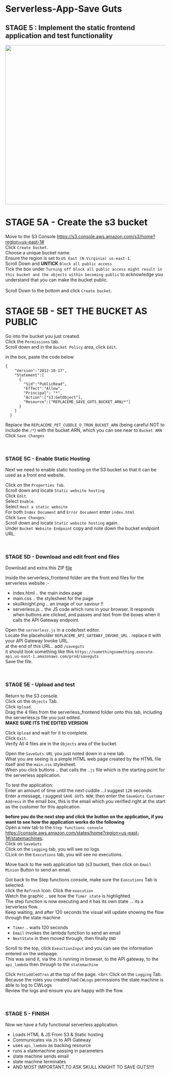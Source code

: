 # Serverless-App-Save Guts

## STAGE 5 : Implement the static frontend application and test functionality

<img src="https://github.com/cupumelody/Serverless-App-Save-Guts/assets/145847069/36da7e69-ad03-4c7c-bf4d-7d1ef5ea83b0" width="600" height="500">

# STAGE 5A - Create the s3 bucket

Move to the S3 Console https://s3.console.aws.amazon.com/s3/home?region=us-east-1#
<br>
Click `Create bucket`.
<br>
Choose a unique bucket name.
<br>
Ensure the region is set to `US East (N.Virginia) us-east-1`.
<br>
Scroll Down and **UNTICK** `Block all public access`
<br>
Tick the box under `Turning off block all public access might result in this bucket and the objects within becoming public` to acknowledge you understand that you can make the bucket public.  
<br>
Scroll Down to the bottom and click `Create bucket`.

# STAGE 5B - SET THE BUCKET AS PUBLIC

Go into the bucket you just created.  
Click the `Permissions` tab.  
Scroll down and in the `Bucket Policy` area, click `Edit`. 


in the box, paste the code below

```
{
    "Version":"2012-10-17",
    "Statement":[
      {
        "Sid":"PublicRead",
        "Effect":"Allow",
        "Principal": "*",
        "Action":["s3:GetObject"],
        "Resource":["REPLACEME_SAVE_GUTS_BUCKET_ARN/*"]
      }
    ]
  }

```
Replace the `REPLACEME_PET_CUDDLE_O_TRON_BUCKET_ARN` (being careful NOT to include the `/*`) with the bucket ARN, which you can see near to `Bucket ARN `
Click `Save Changes`  

<br>

### STAGE 5C - Enable Static Hosting
Next we need to enable static hosting on the S3 bucket so that it can be used as a front end website.


Click on the `Properties Tab`.
<br>
Scroll down and locate `Static website hosting`
<br>
Click `Edit`.
<br>
Select `Enable`.
<br>
Select `Host a static website`
<br>
For both `Index Document` and `Error Document` enter `index.html`
<br>
Click `Save Changes`.
<br>
Scroll down and locate `Static website hosting` again.
<br>
Under `Bucket Website Endpoint` copy and note down the bucket endpoint URL.  

<br>

### STAGE 5D - Download and edit front end files

Download and extra this ZIP [file](https://github.com/cupumelody/Serverless-App-Save-Guts/files/14211462/serverless-frontend.zip)

Inside the serverless_frontend folder are the front end files for the serverless website :-

- index.html .. the main index page
- main.css .. the stylesheet for the page
- skullknight.png .. an image of our saviour !!
- serverless.js .. the JS code which runs in your browser. It responds when buttons are clicked, and passes and text from the boxes when it calls the API Gateway endpoint.  

Open the `serverless.js` in a code/text editor.
<br>
Locate the placeholder `REPLACEME_API_GATEWAY_INVOKE_URL` . replace it with your API Gateway Invoke URL.
<br>
at the end of this URL.. add `/saveguts`
<br>
it should look something like this `https://somethingsomething.execute-api.us-east-1.amazonaws.com/prod/saveguts`
<br>
Save the file.  

<br>

### STAGE 5E - Upload and test

Return to the S3 console.
<br>
Click on the `Objects` Tab.
<br>
Click `Upload`.
<br>
Drag the 4 files from the serverless_frontend folder onto this tab, including the serverless.js file you just edited.
<br>
**MAKE SURE ITS THE EDITED VERSION**


Click `Upload` and wait for it to complete.
<br>
Click `Exit`.
<br>
Verify All 4 files are in the `Objects` area of the bucket.  


Open the `SaveGuts URL` you just noted down in a new tab.
<br>
What you are seeing is a simple HTML web page created by the HTML file itself and the `main.css` stylesheet.
<br>
When you click buttons .. that calls the `.js` file which is the starting point for the serverless application.


To test the application:
<br>
Enter an amount of time until the next cuddle ...I suggest `120` seconds.
<br>
Enter a message, i suggest `SAVE GUTS NOW`, then enter the `SaveGuts Customer Address` in the email box, this is the email which you verified right at the start as the customer for this application.  

**before you do the next step and click the button on the application, if you want to see how the application works do the following**
<br>
Open a new tab to the `Step functions console` https://console.aws.amazon.com/states/home?region=us-east-1#/statemachines.
<br>
Click on `SaveGuts`
<br>
Click on the `Logging` tab, you will see no logs
<br>
CLick on the `Executions` tab, you will see no executions.

Move back to the web application tab (s3 bucket), then click on `Email Minion` Button to send an email.

Got back to the Step functions console, make sure the `Executions` Tab is selected.
<br>
click the `Refresh` Icon. Click the `execution`
<br>
Watch the graphic .. see how the `Timer state` is highlighted.
<br>
The step function is now executing and it has its own state ... its a serverless flow.
<br>
Keep waiting, and after 120 seconds the visual will update showing the flow through the state machine

- `Timer` .. waits 120 seconds
- `Email` invokes the lambda function to send an email
- `NextState` in then moved through, then finally `END`

Scroll to the top, click `ExeuctionInput` and you can see the information entered on the webpage.
<br>
This was send it, via the `JS` running in browser, to the API gateway, to the `api_lambda` then through to the `statemachine`

Click `PetCuddleOTron` at the top of the page.
<br<
Click on the `Logging` Tab.
<br>
Because the roles you created had `CWLogs` permissions the state machine is able to log to CWLogs
<br>
Review the logs and ensure you are happy with the flow.

<br>

### STAGE 5 - FINISH

Now we have a fully functional serverless application.

- Loads HTML & JS From S3 & Static hosting
- Communicates via `JS` to API Gateway 
- uses `api_lambda` as backing resource
- runs a statemachine passing in parameters
- state machine sends email
- state machine terminates
- AND MOST IMPORTANT,TO ASK SKULL KNIGHT TO SAVE GUTS!!!!
